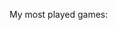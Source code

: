 My most played games:
 <!-- steam-box-playtime start -->
 ```text

 ```
 <!-- steam-box-playtime end -->
